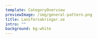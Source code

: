 ```yaml
---
template: CategoryOverview
previewImage: /img/general-pattern.png
title: Lansforsakringar.se
intro: ""
background: bg-white
---
```

